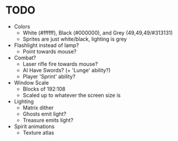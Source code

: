 # TODO
- Colors
  - White (#ffffff), Black (#000000), and Grey (49,49,49/#313131)
  - Sprites are just white/black, lighting is grey
- Flashlight instead of lamp?
  - Point towards mouse?
- Combat?
  - Laser rifle fire towards mouse?
  - AI Have Swords? (+ 'Lunge' ability?)
  - Player 'Sprint' ability?
- Window Scale
  - Blocks of 192:108
  - Scaled up to whatever the screen size is
- Lighting
  - Matrix dither
  - Ghosts emit light?
  - Treasure emits light?
- Spirit animations
  - Texture atlas
